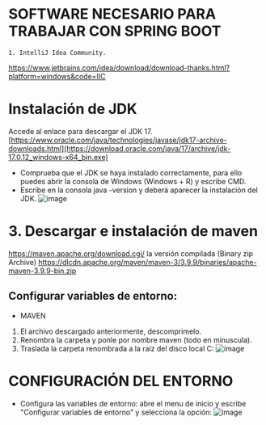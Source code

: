 # SOFTWARE NECESARIO PARA TRABAJAR CON SPRING BOOT
	1. IntelliJ Idea Community.
 <u>https://www.jetbrains.com/idea/download/download-thanks.html?platform=windows&code=IIC</u>
	
 # Instalación de JDK
 Accede al enlace para descargar el JDK 17.
 [https://www.oracle.com/java/technologies/javase/jdk17-archive-downloads.html](https://download.oracle.com/java/17/archive/jdk-17.0.12_windows-x64_bin.exe)
 * Comprueba que el JDK se haya instalado correctamente, para ello puedes abrir la consola de Windows (Windows + R) y escribe CMD.
 * Escribe en la consola java -version y deberá aparecer la instalación del JDK.
![image](https://github.com/user-attachments/assets/52bf89ed-762f-4df6-8314-cb851af31aeb)

 
# 3. Descargar e instalación de maven
https://maven.apache.org/download.cgi/ la versión compilada (Binary zip Archive)
https://dlcdn.apache.org/maven/maven-3/3.9.9/binaries/apache-maven-3.9.9-bin.zip

## Configurar variables de entorno:
* MAVEN
1. El archivo descargado anteriormente, descomprimelo.
2. Renombra la carpeta y ponle por nombre maven (todo en minuscula).
3. Traslada la carpeta renombrada a la raiz del disco local C:
![image](https://github.com/user-attachments/assets/8f1b8e47-dc74-40db-b9e6-435838011bfa)


# CONFIGURACIÓN DEL ENTORNO
* Configura las variables de entorno: abre el menu de inicio y escribe "Configurar variables de entorno" y selecciona la opción:
![image](https://github.com/user-attachments/assets/678fc833-0731-4a5d-bd78-af5f70fc0eb4)


